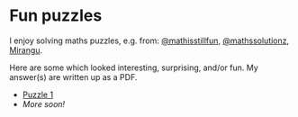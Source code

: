 # Fun puzzles

I enjoy solving maths puzzles, e.g. from:
[@mathisstillfun](https://x.com/mathisstillfun),
[@mathssolutionz](https://x.com/mathssolutionz),
[Mirangu](https://mirangu.com).

Here are some which looked interesting, surprising, and/or fun. My answer(s) are written up as a PDF.

* [Puzzle 1](puzzle-1/index.html)
* _More soon!_

<!--
* https://x.com/tcorbettclark/status/1682357430011805698
* https://x.com/tcorbettclark/status/1676132727966375936
* https://x.com/tcorbettclark/status/1675758858831011841
* https://x.com/tcorbettclark/status/1660174431535202309
* https://x.com/tcorbettclark/status/1586618640295682048
* https://x.com/tcorbettclark/status/1581236996563144706
* https://x.com/tcorbettclark/status/1572334490504273928
* https://x.com/tcorbettclark/status/1565333608402866176
* https://x.com/tcorbettclark/status/1558145609214967808
-->
